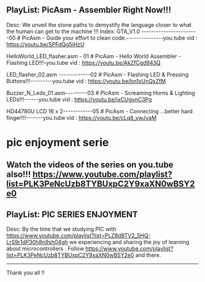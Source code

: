 PlayList:
PicAsm - Assembler Right Now!!!
-------------------------------
Desc:
We unveil the stone paths to demystify the language closer to what the human can get to the machine !!!
Index: 
GTA_V1.0 -----------------------00 # PicAsm - Guide your effort to clean code.---------------you.tube vid : https://youtu.be/SPFdQg5iHzU

HelloWorld_LED_flasher.asm - 01 # PicAsm - Hello World Assembler - Flashing LED!!!-you.tube vid : https://youtu.be/AkZfCgd943Q

LED_flasher_02.asm -------------02 # PicAsm - Flashing LED & Pressing Buttons!!!---------you.tube vid : https://youtu.be/bn1xUnQxZfM

Buzzer_N_Leds_01.asm---------03 # PicAsm - Screaming Horns & Lighting LEDs!!!------you.tube vid : https://youtu.be/jxCUgynC3Pg

HD44780U LCD 16 x 2------------05 # PicAsm - Connecting ...better hard finger!!!-------you.tube vid : https://youtu.be/cLq8_ywJyaM



# pic enjoyment serie
Watch the videos of the series on you.tube also!!!
https://www.youtube.com/playlist?list=PLK3PeNcUzb8TYBUxpC2Y9xaXN0wBSY2e0
--------------------
PlayList:
PIC SERIES ENJOYMENT
--------------------
Desc:
By the time that we studying PIC with https://www.youtube.com/playlist?list=PLZ8dBTV2_5HQ-LrS9r1dP30h8n9sh04gh 
we experiencing and sharing the joy of learning about microcontrollers . 
Follow https://www.youtube.com/playlist?list=PLK3PeNcUzb8TYBUxpC2Y9xaXN0wBSY2e0 and there. 

-------------------------------
Thank you all !!
